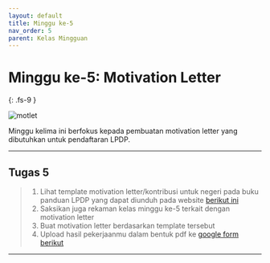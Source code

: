 ```yaml
---
layout: default
title: Minggu ke-5
nav_order: 5
parent: Kelas Mingguan
---
```


# Minggu ke-5: Motivation Letter
{: .fs-9 }

![motlet](https://www.dropbox.com/scl/fi/ewalxxhbkwa8whtdrr4rw/motlet.jpg?rlkey=rckkbplt276tsm23objoc9klm&raw=1)

Minggu kelima ini berfokus kepada pembuatan motivation letter yang dibutuhkan untuk pendaftaran LPDP.

---

## Tugas 5
> 1. Lihat template motivation letter/kontribusi untuk negeri pada buku panduan LPDP yang dapat diunduh pada website [berikut ini](https://lpdp.kemenkeu.go.id/)
> 2. Saksikan juga rekaman kelas minggu ke-5 terkait dengan motivation letter
> 3. Buat motivation letter berdasarkan template tersebut
> 3. Upload hasil pekerjaanmu dalam bentuk pdf ke [google form berikut](https://forms.gle/JE7Kw414EdYYQ5kz8)

----

